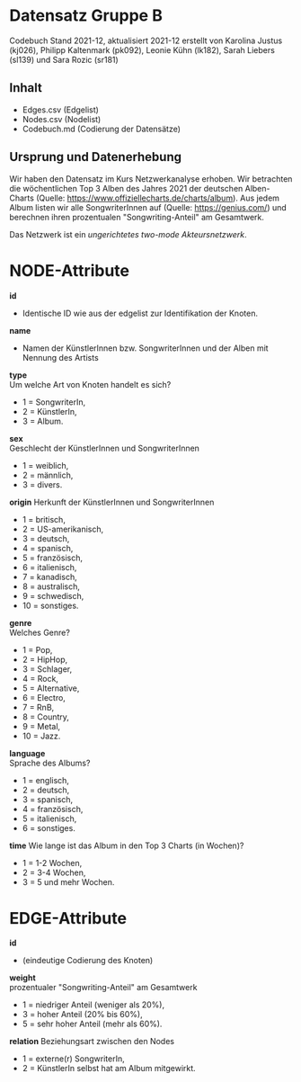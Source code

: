 # Datensatz Gruppe B #
Codebuch Stand 2021-12, aktualisiert 2021-12
erstellt von Karolina Justus (kj026), Philipp Kaltenmark (pk092), Leonie Kühn (lk182), Sarah Liebers (sl139) und Sara Rozic (sr181)

## Inhalt
- Edges.csv (Edgelist)
- Nodes.csv (Nodelist)
- Codebuch.md (Codierung der Datensätze)

## Ursprung und Datenerhebung
Wir haben den Datensatz im Kurs Netzwerkanalyse erhoben. Wir betrachten die wöchentlichen Top 3 Alben des Jahres 2021 der deutschen Alben-Charts (Quelle: https://www.offiziellecharts.de/charts/album). Aus jedem Album listen wir alle SongwriterInnen auf (Quelle: https://genius.com/) und berechnen ihren prozentualen "Songwriting-Anteil" am Gesamtwerk.

Das Netzwerk ist ein *ungerichtetes two-mode Akteursnetzwerk*. 

# NODE-Attribute  
  
**id**  
- Identische ID wie aus der edgelist zur Identifikation der Knoten. 

**name**
- Namen der KünstlerInnen bzw. SongwriterInnen und der Alben mit Nennung des Artists
  
**type**    
Um welche Art von Knoten handelt es sich?  
- 1 = SongwriterIn,  
- 2 = KünstlerIn, 
- 3 = Album. 

**sex**    
Geschlecht der KünstlerInnen und SongwriterInnen  
- 1 = weiblich,  
- 2 = männlich, 
- 3 = divers.

**origin**
Herkunft der KünstlerInnen und SongwriterInnen
-	1 = britisch,
-	2 = US-amerikanisch,
-	3 = deutsch,
-	4 = spanisch,
-	5 = französisch,
-	6 = italienisch,
-	7 = kanadisch,
-	8 = australisch,
- 9 = schwedisch,
-	10 = sonstiges.

  
**genre**    
Welches Genre?    
- 1 = Pop,   
- 2 = HipHop,   
- 3 = Schlager,   
- 4 = Rock,
- 5 = Alternative,
- 6 = Electro,
- 7 = RnB,
- 8 = Country,
- 9 = Metal,
- 10 = Jazz.

**language**  
Sprache des Albums?  
- 1 = englisch,      
- 2 = deutsch,   
- 3 = spanisch,    
- 4 = französisch,
- 5 = italienisch,
- 6 = sonstiges.  

**time**
Wie lange ist das Album in den Top 3 Charts (in Wochen)?
- 1 = 1-2 Wochen,
- 2 = 3-4 Wochen,
- 3 = 5 und mehr Wochen.



# EDGE-Attribute

**id**  
- (eindeutige Codierung des Knoten)   

**weight**  
prozentualer "Songwriting-Anteil" am Gesamtwerk  
- 1 = niedriger Anteil (weniger als 20%),
- 3 = hoher Anteil (20% bis 60%),
- 5 = sehr hoher Anteil (mehr als 60%).

**relation**
Beziehungsart zwischen den Nodes  
- 1 = externe(r) SongwriterIn, 
- 2 = KünstlerIn selbst hat am Album mitgewirkt.
